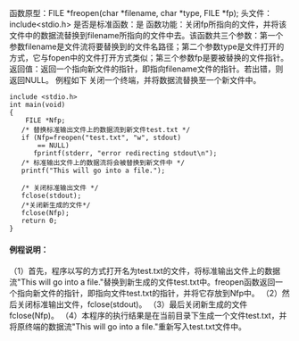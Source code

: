 函数原型：FILE *freopen(char *filename, char *type, FILE *fp);
头文件：include<stdio.h>
是否是标准函数：是
函数功能：关闭fp所指向的文件，并将该文件中的数据流替换到filename所指向的文件中去。该函数共三个参数：第一个参数filename是文件流将要替换到的文件名路径；第二个参数type是文件打开的方式，它与fopen中的文件打开方式类似；第三个参数fp是要被替换的文件指针。
返回值：返回一个指向新文件的指针，即指向filename文件的指针。若出错，则返回NULL。
例程如下 关闭一个终端，并将数据流替换至一个新文件中。
```  
include <stdio.h> 
int main(void) 
{ 
    FILE *Nfp;
   /* 替换标准输出文件上的数据流到新文件test.txt */
   if (Nfp=freopen("test.txt", "w", stdout)
       == NULL)
      fprintf(stderr, "error redirecting stdout\n");
   /* 标准输出文件上的数据流将会被替换到新文件中 */
   printf("This will go into a file.");

   /* 关闭标准输出文件 */
   fclose(stdout);
   /*关闭新生成的文件*/
   fclose(Nfp);
   return 0; 
}
```
#### 例程说明：
（1）首先，程序以写的方式打开名为test.txt的文件，将标准输出文件上的数据流"This will go into a file."替换到新生成的文件test.txt中。freopen函数返回一个指向新文件的指针，即指向文件test.txt的指针，并将它存放到Nfp中。
（2）然后关闭标准输出文件，fclose(stdout)。
（3）最后关闭新生成的文件fclose(Nfp)。
（4）本程序的执行结果是在当前目录下生成一个文件test.txt，并将原终端的数据流"This will go into a file."重新写入test.txt文件中。